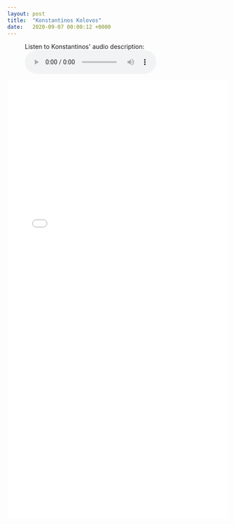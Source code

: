 ```yaml
---
layout: post
title:  "Konstantinos Kolovos"
date:   2020-09-07 00:00:12 +0000
---
```

<figure>
    <figcaption>Listen to Konstantinos' audio description:</figcaption>
    <audio
        controls
        src="/assets/audio/KonstantinosKolovos.mp3">
            Your browser does not support the
            <code>audio</code> element.
    </audio>
</figure>

<p></p>
<div style="text-align:center">
<embed src="/assets/posters/KonstantinosKolovos.pdf" width="100%" height="1000px">
</div>
<p></p>


